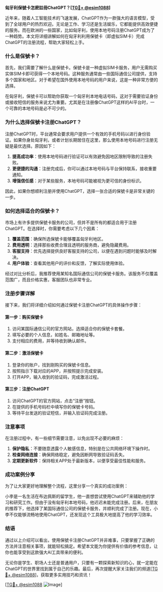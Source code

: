 **匈牙利保號卡怎麽註冊ChatGPT？[[TG💪+ @esim1088](https://t.me/s/esim1088)]**

近年来，随着人工智能技术的飞速发展，ChatGPT作为一款强大的语言模型，受到了全球用户的热烈欢迎。无论是工作、学习还是生活娱乐，它都能提供高效便捷的服务。而在欧洲的一些国家，比如匈牙利，使用本地号码注册ChatGPT成为了一种趋势。本文将详细讲解如何在匈牙利利用保號卡（即虚拟SIM卡）完成ChatGPT的注册流程，帮助大家轻松上手。

### 什么是保號卡？

首先，我们需要了解什么是保號卡。保號卡是一种虚拟SIM卡服务，用户无需购买实体SIM卡即可获得一个本地号码。这种服务通常由一些国际通信公司提供，支持多个国家和地区。对于希望在国外使用本地号码的用户来说，这是一种非常方便的选择。

在匈牙利，保號卡可以帮助你获取一个匈牙利本地电话号码，这对于需要验证身份或接收短信的服务来说尤为重要。尤其是在注册像ChatGPT这样的AI平台时，一个可靠的本地号码是必不可少的。

### 为什么选择保號卡注册ChatGPT？

注册ChatGPT时，平台通常会要求用户提供一个有效的手机号码以进行身份验证。如果你身处匈牙利，或者计划长期居住在这里，那么使用本地号码进行注册无疑是最优选择。原因如下：

1. **提高成功率**：使用本地号码进行验证可以有效避免因地区限制导致的注册失败。
2. **更便捷的沟通**：注册完成后，你可以通过本地号码与平台保持联系，接收重要通知。
3. **增强信任感**：对于某些服务，本地号码可能被视为更可信的身份标识。

因此，如果你想顺利注册并使用ChatGPT，选择一张合适的保號卡是非常关键的一步。

### 如何选择适合的保號卡？

市场上有许多提供保號卡服务的公司，但并不是所有的都适合用于注册ChatGPT。在选择时，你需要考虑以下几个因素：

1. **覆盖范围**：确保所选保號卡能够覆盖匈牙利地区。
2. **费用透明**：选择那些收费合理且透明的服务商，避免隐藏费用。
3. **客服支持**：优先选择提供良好客服支持的公司，以便在遇到问题时能够及时解决。
4. **用户体验**：查看其他用户的评价和反馈，了解实际使用体验。

经过对比分析后，我推荐使用某知名国际通信公司的保號卡服务。该服务不仅覆盖范围广，而且价格实惠，客服团队也非常专业。

### 注册步骤详解

接下来，我们将详细介绍如何通过保號卡注册ChatGPT的具体操作步骤：

#### 第一步：购买保號卡

1. 访问某国际通信公司的官方网站，选择适合你的保號卡套餐。
2. 填写必要的个人信息，如姓名、邮箱地址等。
3. 支付相应的费用，并等待收到确认邮件。

#### 第二步：激活保號卡

1. 登录你的账户，找到刚购买的保號卡信息。
2. 按照指示下载对应的APP，并按照提示完成安装。
3. 打开APP，输入收到的验证码，完成激活过程。

#### 第三步：注册ChatGPT

1. 访问ChatGPT的官方网站，点击“注册”按钮。
2. 在提供的手机号码栏中填写你的保號卡号码。
3. 等待平台发送的验证短信，并输入验证码完成注册。

### 注意事项

在注册过程中，有一些细节需要注意，以免出现不必要的麻烦：

1. **保护隐私**：不要随意透露个人敏感信息，特别是在公共网络环境下操作时。
2. **检查网络连接**：确保网络稳定，避免因断网导致验证码丢失。
3. **定期更新软件**：保持相关APP处于最新版本，以便享受最佳性能和服务。

### 成功案例分享

为了让大家更好地理解整个流程，这里分享一个真实的成功案例：

小李是一名生活在布达佩斯的留学生，他一直想尝试使用ChatGPT来辅助他的学习和研究工作。但由于没有匈牙利本地号码，他迟迟未能完成注册。后来，在朋友的推荐下，他选择了某国际通信公司的保號卡服务，并顺利完成了注册。现在，小李不仅能够流畅地使用ChatGPT，还发现这个工具极大地提高了他的学习效率。

### 结语

通过以上介绍可以看出，使用保號卡注册ChatGPT并非难事，只要掌握了正确的方法并注意相关事项，就能轻松搞定。希望本文能为你提供有价值的参考信息，让你也能享受到这款强大AI工具带来的便利。

无论你是学生、职场人士还是普通用户，只要有一颗探索新知识的心，就一定能在ChatGPT的世界里找到属于自己的乐趣。最后，再次提醒大家关注我们的频道[[TG💪+ @esim1088](https://t.me/s/esim1088)]，获取更多实用技巧和资讯！

[[TG💪+ @esim1088](https://t.me/s/esim1088) ![Image](https://i.postimg.cc/4NQfJmqS/Snipaste-2025-05-13-00-14-12.png)]